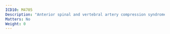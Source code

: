 ```yaml
---
ICD10: M4705
Description: "Anterior spinal and vertebral artery compression syndromes: Thoracolumbar region"
Matters: No
Weight: 0
---
```

